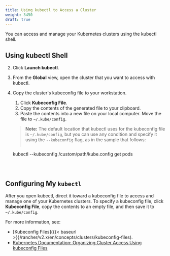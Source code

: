 ```yaml
---
title: Using kubectl to Access a Cluster
weight: 3450
draft: true
---
```

You can access and manage your Kubernetes clusters using the kubectl shell.

## Using kubectl Shell



2. Click **Launch kubectl**.


1. From the **Global** view, open the cluster that you want to access with kubectl. 
2. Copy the cluster's kubeconfig file to your workstation. 
    1. Click **Kubeconfig File**.
    2. Copy the contents of the generated file to your clipboard.
    3. Paste the contents into a new file on your local computer. Move the file to `~/.kube/config`.

    > **Note:** The default location that kubectl uses for the kubeconfig file is `~/.kube/config`, but you can use any condition and specify it using the `--kubeconfig` flag, as in the sample that follows:
    > 
    > ```
    kubectl --kubeconfig /custom/path/kube.config get pods
    ```
    


## Configuring My `kubectl`

After you open kubectl, direct it toward a kubeconfig file to access and manage one of your Kubernetes clusters. To specify a kubeconfig file, click **Kubeconfig File**, copy the contents to an empty file, and then save it to `~/.kube/config`.

For more information, see:

- [Kubeconfig Files]({{< baseurl >}}/rancher/v2.x/en/concepts/clusters/kubeconfig-files).
- [Kubernetes Documentation: Organizing Cluster Access Using kubeconfig Files](https://kubernetes.io/docs/concepts/configuration/organize-cluster-access-kubeconfig/)